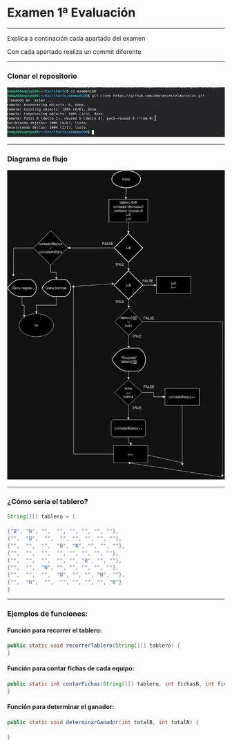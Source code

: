 # Examen 1ª Evaluación

---

Explica a continación cada apartado del examen

Con cada apartado realiza un commit diferente

---

### Clonar el repositorio
![clonar.png](imagenes/clonar.png)

---

### Diagrama de flujo

![Damas.drawio.png](imagenes/Damas.drawio.png)

---

### ¿Cómo sería el tablero?
```java
String[][] tablero = {

{"B", "N", "",  "", "", "", "", ""},  
{"",  "B",  "",  "", "", "", "", ""},  
{"",  "",  "",  "B", "N", "", "", ""},  
{"",  "",  "",  "", "", "", "", ""},  
{"",  "",  "",  "", "", "B", "", ""},  
{"",  "",  "N", "", "", "", "", ""},  
{"",  "",  "",  "N", "", "", "N", ""},  
{"",  "N",  "",  "", "", "", "", "B"}   
}
```
---

### Ejemplos de funciones:

#### Función para recorrer el tablero:
```java
public static void recorrerTablero(String[][] tablero) {
}
```

#### Función para contar fichas de cada equipo:
```java
public static int contarFichas(String[][] tablero, int fichasB, int fichasN) {
}
```

#### Función para determinar el ganador:
```java
public static void determinarGanador(int totalB, int totalN) {
    
}
```